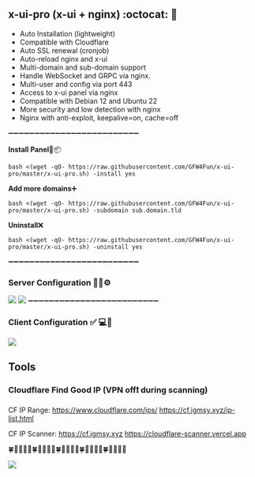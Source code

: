 ## x-ui-pro (x-ui + nginx) :octocat:	:open_file_folder:	
- Auto Installation (lightweight)
- Compatible with Cloudflare
- Auto SSL renewal (cronjob)
- Auto-reload nginx and x-ui
- Multi-domain and sub-domain support
- Handle WebSocket and GRPC via nginx.
- Multi-user and config via port 443
- Access to x-ui panel via nginx
- Compatible with Debian 12 and Ubuntu 22
- More security and low detection with nginx
- Nginx with anti-exploit, keepalive=on, cache=off
  
➖➖➖➖➖➖➖➖➖➖➖➖➖➖➖➖➖➖➖➖➖➖➖➖➖

**Install Panel**:dvd::package:

```
bash <(wget -qO- https://raw.githubusercontent.com/GFW4Fun/x-ui-pro/master/x-ui-pro.sh) -install yes
```

**Add more domains**:heavy_plus_sign:	
```
bash <(wget -qO- https://raw.githubusercontent.com/GFW4Fun/x-ui-pro/master/x-ui-pro.sh) -subdomain sub.domain.tld
```

**Uninstall**:x:
```
bash <(wget -qO- https://raw.githubusercontent.com/GFW4Fun/x-ui-pro/master/x-ui-pro.sh) -uninstall yes
```

➖➖➖➖➖➖➖➖➖➖➖➖➖➖➖➖➖➖➖➖➖➖➖➖➖
### Server Configuration :wrench:🐧⚙️
![](https://raw.githubusercontent.com/GFW4Fun/x-ui-pro/master/media/admin_config.png)
![](https://raw.githubusercontent.com/GFW4Fun/x-ui-pro/master/media/trojan_grpc_admin.png)
➖➖➖➖➖➖➖➖➖➖➖➖➖➖➖➖➖➖➖➖➖➖➖➖➖
### Client Configuration :white_check_mark:	:computer:🔌
![](https://raw.githubusercontent.com/GFW4Fun/x-ui-pro/master/media/client_config.png)


## Tools
### Cloudflare Find Good IP (VPN off❗ during scanning)

CF IP Range: https://www.cloudflare.com/ips/ https://cf.igmsy.xyz/ip-list.html

CF IP Scanner:
https://cf.igmsy.xyz
https://cloudflare-scanner.vercel.app


🍀🌱🌿🍃🎄🍀🌱🌿🍃🎄🍀🌱🌿🍃🎄🍀🌱🌿🍃🎄🍀🌱🌿🍃🎄

![](https://hits.sh/github.com/GFW4Fun/x-ui-pro.svg?label=x-ui-pro&extraCount=20&logo=firefox)




